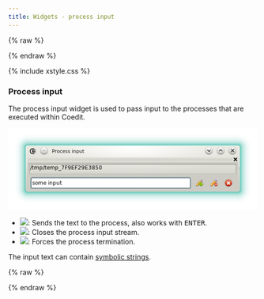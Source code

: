 ```yaml
---
title: Widgets - process input
---
```


{% raw %}
<script src="//cdnjs.cloudflare.com/ajax/libs/anchor-js/4.0.0/anchor.min.js"></script>
{% endraw %}

{% include xstyle.css %}

### Process input

The process input widget is used to pass input to the processes that are executed within Coedit.

![](img/process_input.png)

- <img src="{%include icurl%}other/pencil_go.png" class="tlbric"/>: Sends the text to the process, also works with <kbd>ENTER</kbd>.
- <img src="{%include icurl%}other/pencil_delete.png" class="tlbric"/>: Closes the process input stream.
- <img src="{%include icurl%}other/cancel.png" class="tlbric"/>: Forces the process termination.

The input text can contain [symbolic strings](features_symbolic_strings).

{% raw %}
<script>
anchors.add();
</script>
{% endraw %}
